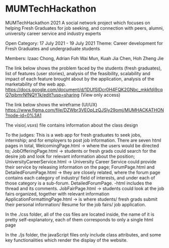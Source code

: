 # MUMTechHackathon
MUMTechHackathon 2021
A social network project which focuses on helping Fresh Graduates 
for job seeking, and connection with peers, alumni, university career service
and industry experts


Open Category:  17 July 2021 - 19 July 2021
Theme: Career development for Fresh Graduates and undergraduate students

Members:
Izaac Chong,
Adrian Foh Wai Mun,
Kuah Jia Chen,
Hoh Zheng Jie

The link below shows the problem faced by the students (fresh graduates), list of features (user stories),
analysis of the feasibility, scalability and impact of each feature brought about by the application,
analysis of the marketability of the web app.
https://docs.google.com/document/d/1DUfSIDcr0H4FQK2GNbc_mkkfdj9cqQ7qibmrNfNQY1k/edit?usp=sharing (View only access)

The link below shows the wireframe (UI/UX) 
https://www.figma.com/file/DZWbr3VEOpLzQJSly29omj/MUMHACKATHON?node-id=0%3A1

The visio(.vsxs) file contains information about the class design


To the judges:
This is a web app for fresh graduates to seek jobs, internship; and for employers to post
job information.
There are seven html pages in total,
WelcomingPage.html -> where the users would be directed to;
JobOfferingPage.html -> students or fresh grads could search for the desire job and look for
relevant information about the position;
UniversityCareerService.html -> University Career Service could provide their service by releasing information
on the page;
ForumPage.html and DetailedForumPage.html -> they are closely related, where the forum page contains each category of industry/ field of interests, and under each of those category is a sub-forum. DetailedForumPage.
-html includes the thread and its comments.
JobFairPage.html -> students could look at the job fairs organized, together with relevant information
ApplicationFormattingPage.html -> is where students/ fresh grads submit their personal information/ Resume
for the job fairs/ job application.

In the ./css folder, all of the css files are located inside, the name of it is pretty self-explanatory, each of them corresponds to only a single html page

In the ./js folder, the javaScript files only include class attributes, and some key functionalities which 
render the display of the website.

